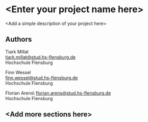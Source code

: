 # \<Enter your project name here\>
\<Add a simple description of your project here\>

## Authors
Tiark Millat\
tiark.millat@stud.hs-flensburg.de\
Hochschule Flensburg

Finn Wessel\
finn.wessel@stud.hs-flensburg.de\
Hochschule Flensburg

Florian Arens\ 
florian.arens@stud.hs-flensburg.de\
Hochschule Flensburg

## \<Add more sections here\>
